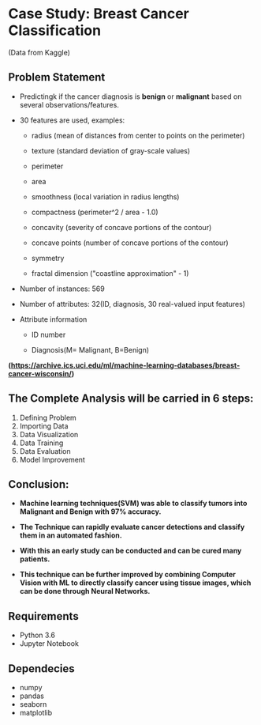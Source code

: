 # Case Study: Breast Cancer Classification

(Data from Kaggle)

## Problem Statement

-  Predictingk if the cancer diagnosis is **benign** or **malignant** based on several observations/features.

-  30 features are used, examples:

    -  radius (mean of distances from center to points on the perimeter)

    -  texture (standard deviation of gray-scale values)

    -  perimeter

    -  area

    -  smoothness (local variation in radius lengths)

    -  compactness (perimeter^2 / area - 1.0)

    -  concavity (severity of concave portions of the contour)

    -  concave points (number of concave portions of the contour)

    -  symmetry

    -  fractal dimension ("coastline approximation" - 1)
  
-  Number of instances: 569

-  Number of attributes: 32(ID, diagnosis, 30 real-valued input features)

-  Attribute information

    -  ID number
    
    -  Diagnosis(M= Malignant, B=Benign)
    
__(https://archive.ics.uci.edu/ml/machine-learning-databases/breast-cancer-wisconsin/)__
 

## The Complete Analysis will be carried in 6 steps:

1) Defining Problem
2) Importing Data
3) Data Visualization
4) Data Training 
5) Data Evaluation
6) Model Improvement

## Conclusion:
-  **Machine learning techniques(SVM) was able to classify tumors into Malignant and Benign with 97% accuracy.**

-  **The Technique can rapidly evaluate cancer detections and classify them in an automated fashion.**

-  **With this an early study can be conducted and can be cured many patients.**

-  **This technique can be further improved by combining Computer Vision with ML to directly classify cancer using tissue images, which can be done through Neural Networks.**


## Requirements
-  Python 3.6
-  Jupyter Notebook

## Dependecies
-  numpy
-  pandas
-  seaborn
-  matplotlib
